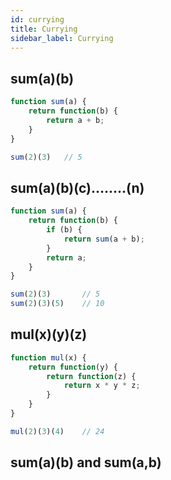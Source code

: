 ```yaml
---
id: currying
title: Currying
sidebar_label: Currying
---
```


## sum(a)(b)

```js
function sum(a) {
    return function(b) {
        return a + b;
    }
}

sum(2)(3)   // 5
```

## sum(a)(b)(c)........(n)

```js
function sum(a) {
    return function(b) {
        if (b) {
            return sum(a + b);
        }
        return a;
    }
}

sum(2)(3)       // 5
sum(2)(3)(5)    // 10
```

## mul(x)(y)(z)

```js
function mul(x) {
    return function(y) {
        return function(z) {
            return x * y * z;
        }
    }
}

mul(2)(3)(4)    // 24
```

## sum(a)(b) and sum(a,b)